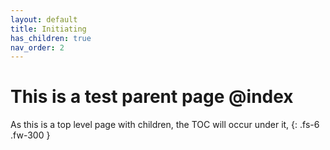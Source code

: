 ```yaml
---
layout: default
title: Initiating
has_children: true
nav_order: 2
---
```


# This is a test parent page @index

As this is a top level page with children, the TOC will occur under it,
{: .fs-6 .fw-300 }
